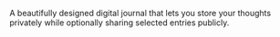 A beautifully designed digital journal that lets you store your thoughts privately while optionally sharing selected entries publicly.
